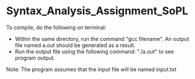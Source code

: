 # Syntax_Analysis_Assignment_SoPL

To compile, do the following on terminal:
* Within the same directory, run the command "gcc filename". An output file named a.out should be generated as a result.
* Run the output file using the following command: "./a.out" to see program output. 
  
Note: The program assumes that the input file will be named input.txt
